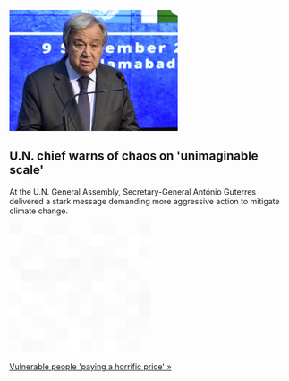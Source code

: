 
![U.N. chief warns of chaos on 'unimaginable scale'](./20220914235823.png)
## U.N. chief warns of chaos on 'unimaginable scale'

At the U.N. General Assembly, Secretary-General António Guterres delivered a stark message demanding more aggressive action to mitigate climate change.

![pic](../square_bg.png)

[Vulnerable people 'paying a horrific price' »](https://www.yahoo.com/news/betrayal-and-injustice-un-secretary-general-says-global-climate-change-response-is-falling-short-170409764.html)
